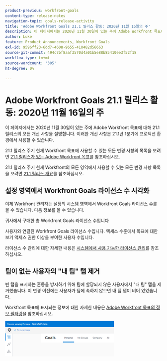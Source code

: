 ```yaml
---
product-previous: workfront-goals
content-type: release-notes
navigation-topic: goals-release-activity
title: 'Adobe Workfront Goals 21.1 릴리스 활동: 2020년 11월 16일의 주'
description: 이 페이지에서는 2020년 11월 30일이 있는 주에 Adobe Workfront 목표에 대해 21.1 릴리스의 모든 개선 사항을 설명합니다. 이러한 개선 사항은 21.1년 1분기에 프로덕션 환경에서 사용할 수 있습니다.
author: Luke
feature: Product Announcements, Workfront Goals
exl-id: 9596ff23-6dd7-4608-9655-410482d56663
source-git-commit: 494c7bf8aaf3570d4a01b5e88b85410ee3f52f18
workflow-type: tm+mt
source-wordcount: '305'
ht-degree: 0%

---
```


# Adobe Workfront Goals 21.1 릴리스 활동: 2020년 11월 16일의 주

이 페이지에서는 2020년 11월 30일이 있는 주에 Adobe Workfront 목표에 대해 21.1 릴리스의 모든 개선 사항을 설명합니다. 이러한 개선 사항은 21.1년 1분기에 프로덕션 환경에서 사용할 수 있습니다.

21.1 릴리스 주기 현재 Workfront 목표에 사용할 수 있는 모든 변경 사항의 목록을 보려면 [21.1 릴리스가 있는 Adobe Workfront 목표](../../../../product-announcements/product-releases/goals-release-activity/goals-release-21-1.md)를 참조하십시오.

21.1 릴리스 주기 현재 Workfront의 모든 영역에서 사용할 수 있는 모든 변경 사항 목록을 보려면 [21.1 릴리스 개요](../../../../product-announcements/product-releases/21.1-release-activity/21-1-release-overview.md)를 참조하십시오.

## 설정 영역에서 Workfront Goals 라이선스 수 시각화

이제 Workfront 관리자는 설정의 시스템 영역에서 Workfront Goals 라이선스 수를 볼 수 있습니다. 다음 정보를 볼 수 있습니다.

귀사에서 구매한 총 Workfront Goals 라이선스 수입니다

사용자와 연결된 Workfront Goals 라이선스 수입니다. 액세스 수준에서 목표에 대한 보기 액세스 권한 이상을 부여한 사용자 수입니다.

라이선스 수 관리에 대한 자세한 내용은 [시스템에서 사용 가능한 라이선스 관리](../../../../administration-and-setup/get-started-wf-administration/manage-available-licenses-in-your-system.md)를 참조하십시오.

## 팀이 없는 사용자의 &quot;내 팀&quot; 탭 제거

빈 탭을 표시하는 혼동을 방지하기 위해 팀에 할당되지 않은 사용자에서 &quot;내 팀&quot; 탭을 제거했습니다. 이 변경 이전에는 사용자가 팀에 속하지 않으면 내 팀 탭이 비어 있었습니다.

Workfront 목표에 표시되는 정보에 대한 자세한 내용은 [Adobe Workfront 목표의 정보 필터링](../../../../workfront-goals/goal-management/filter-information-wf-goals.md)을 참조하십시오.

![목표 페이지](assets/goals-page-with-no-my-teams-tab-350x114.png)
